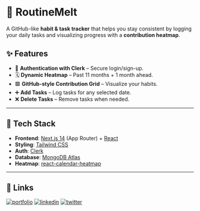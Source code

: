 # 🌱 RoutineMelt  
A GitHub-like **habit & task tracker** that helps you stay consistent by logging your daily tasks and visualizing progress with a **contribution heatmap**.

## ✨ Features

- 🔑 **Authentication with Clerk** – Secure login/sign-up.  
- 🗓️ **Dynamic Heatmap** – Past 11 months + 1 month ahead.  
- 🟩 **GitHub-style Contribution Grid** – Visualize your habits.  
- ➕ **Add Tasks** – Log tasks for any selected date.  
- ❌ **Delete Tasks** – Remove tasks when needed.  

---

## 🚀 Tech Stack

- **Frontend**: [Next.js 14](https://nextjs.org/) (App Router) + [React](https://react.dev/)  
- **Styling**: [Tailwind CSS](https://tailwindcss.com/)  
- **Auth**: [Clerk](https://clerk.com/)  
- **Database**: [MongoDB Atlas](https://www.mongodb.com/atlas)  
- **Heatmap**: [react-calendar-heatmap](https://github.com/patientslikeme/react-calendar-heatmap)

---


## 🔗 Links
[![portfolio](https://img.shields.io/badge/my_portfolio-000?style=for-the-badge&logo=ko-fi&logoColor=white)](https://portf-wheat.vercel.app)
[![linkedin](https://img.shields.io/badge/linkedin-0A66C2?style=for-the-badge&logo=linkedin&logoColor=white)](https://www.linkedin.com/in/tushar-nailwal/)
[![twitter](https://img.shields.io/badge/twitter-1DA1F2?style=for-the-badge&logo=twitter&logoColor=white)](https://x.com/tushar_nerd/)

